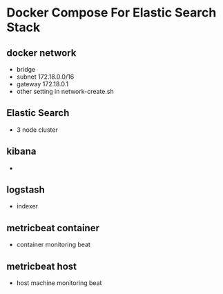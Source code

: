 # Docker Compose For Elastic Search Stack

## docker network
- bridge
- subnet 172.18.0.0/16
- gateway 172.18.0.1
- other setting in network-create.sh

## Elastic Search
- 3 node cluster

## kibana
- 

## logstash
- indexer

## metricbeat container
- container monitoring beat

## metricbeat host
- host machine monitoring beat